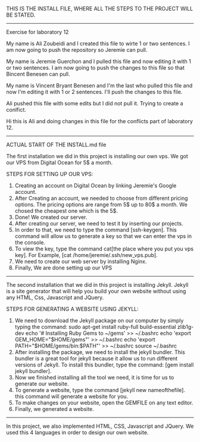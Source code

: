 THIS IS THE INSTALL FILE, WHERE ALL THE STEPS TO THE PROJECT WILL BE STATED.

--------------------------------------------------------------------------------------------------
Exercise for laboratory 12

My name is Ali Zoubeidi and I created this file to wirte 1 or two sentences. I am now going to push the repository so Jeremie can pull.

My name is Jeremie Guerchon and I pulled this file and now editing it with 1 or two sentences. I am now going to push the changes to this file so that Bincent Benesen can pull.

My name is Vincent Bryant Benesen and I'm the last who pulled this file and now I'm editing it with 1 or 2 sentences. I'll push the changes to this file.

Ali pushed this file with some edits but I did not pull it. Trying to create a conlfict.

Hi this is Ali and doing changes in this file for the conflicts part of laboratory 12.

-------------------------------------------------------------------------------------------------
ACTUAL START OF THE INSTALL.md file

The first installation we did in this project is installing our own vps. We got our VPS from Digital Ocean for 5$ a month.

STEPS FOR SETTING UP OUR VPS:

1. Creating an account on Digital Ocean by linking Jeremie's Google account.
2. After Creating an account, we needed to choose from different pricing options. The pricing options are range from 5$ up to 80$ a month. We chosed the cheapest one which is the 5$. 
3. Done! We created our server.
4. After creating our server, we need to test it by inserting our projects.
5. In order to that, we need to type the command [ssh-keygen]. This command will allow us to generate a key so that we can enter the vps in the console.
6. To view the key, type the command cat[the place where you put you vps key]. For Example, [cat /home/jeremie/.ssh/new_vps.pub].
7. We need to create our web server by installing Nginx.
8. Finally, We are done setting up our VPS
-------------------------------------------------------------------------------------------------
The second installation that we did in this project is installing Jekyll. Jekyll is a site generator that will help you build your own website without using any HTML, Css, Javascript and JQuery.

STEPS FOR GENERATING A WEBSITE USING JEKYLL:

1. We need to download the Jekyll package on our computer by simply typing the command:
 	sudo apt-get install ruby-full build-essential zlib1g-dev
	echo '# Installing Ruby Gems to ~/gems' >> ~/.bashrc
	echo 'export GEM_HOME="$HOME/gems"' >> ~/.bashrc
	echo 'export PATH="$HOME/gems/bin:$PATH"' >> ~/.bashrc
	source ~/.bashrc
2. After installing the package, we need to install the jekyll bundler. This bundler is a great tool for jekyll because it allow us to run different versions of Jekyll. To install this bundler, type the command:
 [gem install jekyll bundler].
3. Now we finished installing all the tool we need, it is time for us to generate our website.
4. To generate a website, type the command [jekyll new nameofthefile]. this command will generate a website for you.
5. To make changes on your website, open the GEMFILE on any text editor. 
6. Finally, we generated a website.
-------------------------------------------------------------------------------------------------
In this project, we also implemented HTML, CSS, Javascript and JQuery. We used this 4 languages in order to design our own website. 

